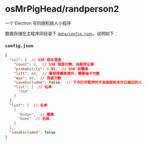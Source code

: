# osMrPigHead/randperson2

一个 Electron 写的随机挑人小程序

数据存储在主程序同目录下 [`data/config.json`](data/config.json)，说明如下：

### `config.json`

```json lines
{
  "ssr": {  // SSR 相关信息
    "count": 0,  // SSR 保底计数，由程序记录
    "probability": 0.01,  // SSR 初概率
    "lift": 60,  // 要获得概率提升，需要抽卡次数
    "max": 80,  // 保底次数
    "saveExcluded": false,  // 下次打开程序时不会抽取到本次已抽过的人
    "list": [  // 名单
      "SSR"
    ]
  },
  "list": [  // 名单
    [
      "Badge",  // 徽章
      "Name"  // 名称
    ]
  ],
  "saveExcluded": false
}
```
